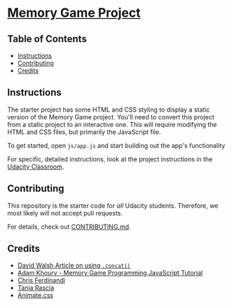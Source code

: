 # [Memory Game Project](https://github.com/tyler-vs/fend-project-memory-game/tree/v1.0)

## Table of Contents

* [Instructions](#instructions)
* [Contributing](#contributing)
* [Credits](#contributing)

## Instructions

The starter project has some HTML and CSS styling to display a static version of the Memory Game project. You'll need to convert this project from a static project to an interactive one. This will require modifying the HTML and CSS files, but primarily the JavaScript file.

To get started, open `js/app.js` and start building out the app's functionality

For specific, detailed instructions, look at the project instructions in the [Udacity Classroom](https://classroom.udacity.com/me).

## Contributing

This repository is the starter code for _all_ Udacity students. Therefore, we most likely will not accept pull requests.

For details, check out [CONTRIBUTING.md](CONTRIBUTING.md).

## Credits

- [David Walsh Article on using `.concat()`](https://davidwalsh.name/combining-js-arrays)
- [Adam Khoury - Memory Game Programming JavaScript Tutorial](https://www.youtube.com/watch?v=c_ohDPWmsM0)
- [Chris Ferdinandi](https://gomakethings.com/how-i-structure-my-javascript-plugins/)
- [Tania Rascia]()
- [Animate.css](https://daneden.github.io/animate.css/)
